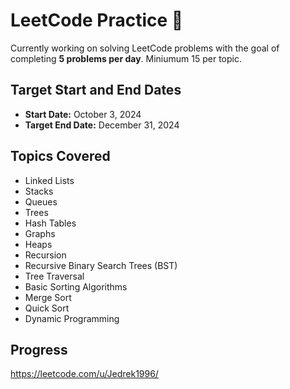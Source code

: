 # LeetCode Practice 📔

Currently working on solving LeetCode problems with the goal of completing **5 problems per day**. Miniumum 15 per topic.

## Target Start and End Dates
- **Start Date:** October 3, 2024
- **Target End Date:** December 31, 2024

## Topics Covered
- Linked Lists
- Stacks
- Queues
- Trees
- Hash Tables
- Graphs
- Heaps
- Recursion
- Recursive Binary Search Trees (BST)
- Tree Traversal
- Basic Sorting Algorithms
- Merge Sort
- Quick Sort
- Dynamic Programming

## Progress
https://leetcode.com/u/Jedrek1996/

